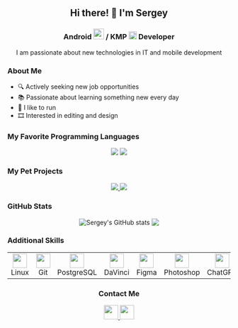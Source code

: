 <h2 align="center">Hi there! 👋 I'm Sergey</h2>
<h3 align="center">
  Android <img src="https://cdn.simpleicons.org/android" height="24" width="24" /> / KMP <img src="https://cdn.simpleicons.org/kotlin" height="18" width="18" />
  Developer
</h3>

<p align="center">
  I am passionate about new technologies in IT and mobile development
</p>

<h3>About Me</h3>
<ul>
  <li>🔍 Actively seeking new job opportunities</li>
  <li>📚 Passionate about learning something new every day</li>
  <li>🏃 I like to run</li>
  <li>🎞️ Interested in editing and design</li>
</ul>

<h3>My Favorite Programming Languages</h3>
<p align="center">
  <img src="https://img.shields.io/badge/kotlin-%237F52FF.svg?style=for-the-badge&logo=kotlin&logoColor=white" />
  <img src="https://img.shields.io/badge/c++-%2300599C.svg?style=for-the-badge&logo=c%2B%2B&logoColor=white" />
</p>

<h3>My Pet Projects</h3>
<p align="center">
  <a href="https://github.com/IP-115-Popov/Health.git">
    <img src="https://github-readme-stats.vercel.app/api/pin/?username=sergey&repo=Health" />
  </a>
  <a href="https://github.com/IP-115-Popov/Stp.git">
    <img src="https://github-readme-stats.vercel.app/api/pin/?username=sergey&repo=Stp" />
  </a>
</p>

<h3>GitHub Stats</h3>
<p align="center">
  <a>
    <img align="center" src="https://github-readme-stats.vercel.app/api?username=normss&show_icons=true&include_all_commits=true&hide_border=true&hide_rank=true&theme=transparent" alt="Sergey's GitHub stats" />
  </a>
  <a>
    <img align="center" src="https://github-readme-stats.vercel.app/api/top-langs/?username=normss&layout=compact&theme=transparent&hide_border=true" />
  </a>
</p>

<h3>Additional Skills</h3>
<table align="center" border="0">
  <tr>
    <td align="center">
      <img height="32" width="32" src="https://cdn.simpleicons.org/linux" /><br>Linux
    </td>
    <td align="center">
      <img height="32" width="32" src="https://cdn.simpleicons.org/git" /><br>Git
    </td>
    <td align="center">
      <img height="32" width="32" src="https://cdn.simpleicons.org/postgresql" /><br>PostgreSQL
    </td>
    <td align="center">
      <img height="32" width="32" src="https://cdn.simpleicons.org/davinciresolve" /><br>DaVinci
    </td>
    <td align="center">
      <img height="32" width="32" src="https://cdn.simpleicons.org/figma" /><br>Figma
    </td>
    <td align="center">
      <img height="32" width="32" src="https://cdn.simpleicons.org/adobephotoshop" /><br>Photoshop
    </td>
    <td align="center">
      <img height="32" width="32" src="https://cdn.simpleicons.org/openai" /><br>ChatGPT
    </td>
  </tr>
</table>

<h3 align="center">Contact Me</h3>
<p align="center">
  <a href="https://normno.t.me/">
    <img height="32" width="32" src="https://cdn.simpleicons.org/telegram" />
  </a>
  <a href="https://discord.com/users/280213393837785090/">
    <img height="32" width="32" src="https://cdn.simpleicons.org/discord" />
  </a>
</p>
